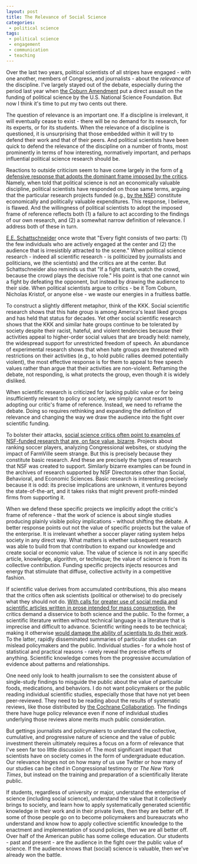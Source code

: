 ```yaml
---
layout: post
title: The Relevance of Social Science
categories:
 - political science
tags:
 - political science
 - engagement
 - communication
 - teaching
---
```


Over the last two years, political scientists of all stripes have engaged - with one another, members of Congress, and journalists - about the *relevance* of the discipline. I've largely stayed out of the debate, especially during the period last year when [the Coburn Amendment](http://www.apsanet.org/content_85560.cfm) put a direct assault on the funding of political science by the U.S. National Science Foundation. But now I think it's time to put my two cents out there.

The question of relevance is an important one. If a discipline is irrelevant, it will eventually cease to exist - there will be no demand for its research, for its experts, or for its students. When the relevance of a discipline is questioned, it is unsurprising that those embedded within it will try to defend their work and that of their peers. And political scientists have been quick to defend the relevance of the discipline on a number of fronts, most prominently in terms of how interesting, normatively important, and perhaps influential political science research should be. 

Reactions to outside criticism seem to have come largely in the form of [a defensive response that adopts the dominant frame imposed by the critics](http://themonkeycage.org/2012/05/10/what-nsf-funded-projects-have-taught-us-about-national-security-issues/). Namely, when told that political science is not an economically valuable discipline, political scientists have responded on those same terms, arguing that the particular research projects funded (e.g., [by the NSF](http://themonkeycage.org/2012/05/15/what-has-the-nsf-wrought/)) constitute economically and politically valuable expenditures. This response, I believe, is flawed. And the willingness of political scientists to adopt the imposed frame of reference reflects both (1) a failure to act according to the findings of our own research, and (2) a somewhat narrow definition of relevance. I address both of these in turn.

[E.E. Schattschneider](http://en.wikipedia.org/wiki/Elmer_Eric_Schattschneider) once wrote that "Every fight consists of two parts: (1) the few individuals who are actively engaged at the center and (2) the audience that is irresistibly attracted to the scene." When political science research - indeed all scientific research - is politicized by journalists and politicians, we (the scientists) and the critics are at the center. But Schattschneider also reminds us that "If a fight starts, watch the crowd, because the crowd plays the decisive role." His point is that one cannot win a fight by defeating the opponent, but instead by drawing the audience to their side. When political scientists argue to critics - be it Tom Coburn, Nicholas Kristof, or anyone else - we waste our energies in a fruitless battle.

To construct a slightly different metaphor, think of the KKK. Social scientific research shows that this hate group is among America's least liked groups and has held that status for decades. Yet other social scientific research shows that the KKK and similar hate groups continue to be tolerated by society despite their racist, hateful, and violent tendencies because their activities appeal to higher-order social values that are broadly held: namely, the widespread support for unrestricted freedom of speech. An abundance of experimental research shows that when hate groups are threatened with restrictions on their activities (e.g., to hold public rallies deemed potentially violent), the most effective response is for them to appeal to free speech values rather than argue that their activities are non-violent. Reframing the debate, not responding, is what protects the group, even though it is widely disliked.

When scientific research is criticized for lacking public value or for being insufficiently relevant to policy or society, we simply cannot resort to adopting our critic's frame of reference. Instead, we need to reframe the debate. Doing so requires rethinking and expanding the definition of relevance and changing the way we draw the audience into the fight over scientific funding.

To bolster their attacks, [social science critics often point to examples of NSF-funded research that are, on face value, bizarre](http://en.wikipedia.org/wiki/National_Science_Foundation:_Under_the_Microscope). Projects about ranking soccer players, analyzing Congressional websites, or studying the impact of FarmVille seem strange. But this is precisely because they constitute basic research. And these are precisely the types of research that NSF was created to support. Similarly bizarre examples can be found in the archives of research supported by NSF Directorates other than Social, Behavioral, and Economic Sciences. Basic research is interesting precisely because it is odd: its precise implications are unknown, it ventures beyond the state-of-the-art, and it takes risks that might prevent profit-minded firms from supporting it.

When we defend these specific projects we implicitly adopt the critic's frame of reference - that the work of science is about single studies producing plainly visible policy implications - without shifting the debate. A better response points out not the value of specific projects but the value of the enterprise. It is irrelevant whether a soccer player rating system helps society in any direct way. What matters is whether subsequent research was able to build from that contribution to expand our knowledge and create social or economic value. The value of science is not in any specific article, knowledge, algorithm, or technique; the value of science is from its collective contribution. Funding specific projects injects resources and energy that stimulate that diffuse, collective activity in a competitive fashion.

If scientific value derives from accumulated contributions, this also means that the critics often ask scientists (political or otherwise) to do precisely what they should not do. [With calls for greater use of social media and scientific articles written in prose intended for mass consumption](http://www.nytimes.com/2014/02/16/opinion/sunday/kristof-professors-we-need-you.html?smid=tw-share&_r=1), the critics demand a disservice to both science and the public. To the former, a scientific literature written without technical language is a literature that is imprecise and difficult to advance. Scientific writing needs to be technical; making it otherwise [would damage the ability of scientists to do their work](http://mischiefsoffaction.blogspot.dk/2014/02/what-academic-wants-what-kristof-needs.html). To the latter, rapidly disseminated summaries of particular studies can mislead policymakers and the public. Individual studies - for a whole host of statistical and practical reasons - rarely reveal the precise effects of anything. Scientific knowledge comes from the progressive accumulation of evidence about patterns and relationships.

One need only look to health journalism to see the consistent abuse of single-study findings to misguide the public about the value of particular foods, medications, and behaviors. I do not want policymakers or the public reading individual scientific studies, especially those that have not yet been peer-reviewed. They need to be reading about the results of systematic reviews, like those distributed by [the Cochrane Collaboration](http://www.cochrane.org/). The findings there have huge policy relevance even if none of individual studies underlying those reviews alone merits much public consideration.

But gettings journalists and policymakers to understand the collective, cumulative, and progressive nature of science and the value of public investment therein ultimately requires a focus on a form of relevance that I've seen far too little discussion of. The most significant impact that scientists have on society comes in the form of undergraduate education. Our relevance hinges not on how many of us use Twitter or how many of our studies can be cited in Congressional testimony or *The New York Times*, but instead on the training and preparation of a scientifically literate public.

If students, regardless of university or major, understand the enterprise of science (including social science), understand the value that it collectively brings to society, and learn how to apply systematically generated scientific knowledge in their work and in their private lives, then they are better off. If some of those people go on to become policymakers and bureaucrats who understand and know how to apply collective scientific knowledge to the enactment and implementation of sound policies, then we are all better off. Over half of the American public has some college education. Our students - past and present - are the audience in the fight over the public value of science. If the audience knows that (social) science is valuable, then we've already won the battle.

